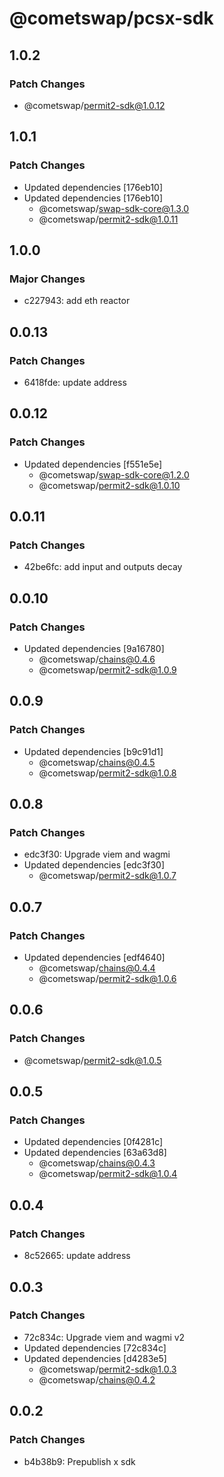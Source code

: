 # @cometswap/pcsx-sdk

## 1.0.2

### Patch Changes

- @cometswap/permit2-sdk@1.0.12

## 1.0.1

### Patch Changes

- Updated dependencies [176eb10]
- Updated dependencies [176eb10]
  - @cometswap/swap-sdk-core@1.3.0
  - @cometswap/permit2-sdk@1.0.11

## 1.0.0

### Major Changes

- c227943: add eth reactor

## 0.0.13

### Patch Changes

- 6418fde: update address

## 0.0.12

### Patch Changes

- Updated dependencies [f551e5e]
  - @cometswap/swap-sdk-core@1.2.0
  - @cometswap/permit2-sdk@1.0.10

## 0.0.11

### Patch Changes

- 42be6fc: add input and outputs decay

## 0.0.10

### Patch Changes

- Updated dependencies [9a16780]
  - @cometswap/chains@0.4.6
  - @cometswap/permit2-sdk@1.0.9

## 0.0.9

### Patch Changes

- Updated dependencies [b9c91d1]
  - @cometswap/chains@0.4.5
  - @cometswap/permit2-sdk@1.0.8

## 0.0.8

### Patch Changes

- edc3f30: Upgrade viem and wagmi
- Updated dependencies [edc3f30]
  - @cometswap/permit2-sdk@1.0.7

## 0.0.7

### Patch Changes

- Updated dependencies [edf4640]
  - @cometswap/chains@0.4.4
  - @cometswap/permit2-sdk@1.0.6

## 0.0.6

### Patch Changes

- @cometswap/permit2-sdk@1.0.5

## 0.0.5

### Patch Changes

- Updated dependencies [0f4281c]
- Updated dependencies [63a63d8]
  - @cometswap/chains@0.4.3
  - @cometswap/permit2-sdk@1.0.4

## 0.0.4

### Patch Changes

- 8c52665: update address

## 0.0.3

### Patch Changes

- 72c834c: Upgrade viem and wagmi v2
- Updated dependencies [72c834c]
- Updated dependencies [d4283e5]
  - @cometswap/permit2-sdk@1.0.3
  - @cometswap/chains@0.4.2

## 0.0.2

### Patch Changes

- b4b38b9: Prepublish x sdk
